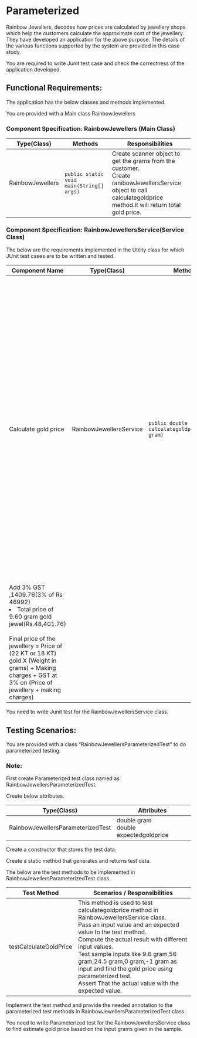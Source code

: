 # Parameterized

Rainbow Jewellers, decodes how prices are calculated by jewellery shops which help the customers calculate the approximate cost of the jewellery. They have developed an application for the above purpose. The details of the various functions supported by the system are provided in this case study.

You are required to write Junit test case and check the correctness of the application developed.

## Functional Requirements:

The application has the below classes and methods implemented.

You are provided with a Main class RainbowJewellers

### **Component Specification**: RainbowJewellers (Main Class)

| Type(Class) | Methods | Responsibilities | 
| ----------- | ------- | ---------------- |
| RainbowJewellers | `public static void main(String[] args)` | Create scanner object to get the grams from the customer.<br>Create ranibowJewellersService object to call calculategoldprice method.It will return total gold price. |

 

### **Component Specification**: RainbowJewellersService(Service Class)

The below are the requirements  implemented in the Utility class for which JUnit test cases are to be written and tested.

| Component Name | Type(Class) | Methods | Responsibilities | 
| -------------- | ----------- | ------- | ---------------- |
| Calculate gold price | RainbowJewellersService | `public double calculategoldprice(double gram)` | This method used to calculate gold price based on the argument gram.<br>The price of gold listed by the jeweller is Rs. 44,500 for 10 grams of 22KT gold. Suppose, if you wish to purchase a gold chain of 9.6 grams, then price will be calculated as:<br><ol><li>Price of 1 gram of gold =   Rs 44,500 divided by 10 = Rs. 4,450</li><li>Price of 9.60 grams' gold chain = Rs 4,450 times 9.60 grams = Rs 42,720</li><li>Add making charges, suppose 10%, which comes to Rs 4,272.00 (10% of Rs 42,720)
Add 3% GST ,1409.76(3% of Rs 46992)</li><li>Total price of 9.60 gram gold jewel(Rs.48,401.76)</li></ol><br>Final price of the jewellery = Price of (22 KT or 18 KT) gold X (Weight in grams) + Making charges + GST at 3% on (Price of jewellery + making charges) |

You need to write Junit test for the RainbowJewellersService class.

## Testing Scenarios:

You are provided with a class  “RainbowJewellersParameterizedTest”  to do parameterized testing. 

### Note:

First create Parameterized test class named as RainbowJewellersParameterizedTest.

Create below attributes.

| Type(Class) | Attributes |
| ----------- | ---------- |
| RainbowJewellersParameterizedTest | double gram<br>double expectedgoldprice |

Create a constructor that stores the test data.

Create a static method that generates and returns test data.

The below are the test methods to be implemented in RainbowJewellersParameterizedTest class.

| Test Method | Scenarios / Responsibilities |
| ----------- | ---------------------------- |
| testCalculateGoldPrice | This method is used to test calculategoldprice method in RainbowJewellersService class.<br>Pass an input value and an expected value to the test method.<br>Compute the actual result with different input values.<br>Test sample inputs like 9.6 gram,56 gram,24.5 gram,0 gram,-1 gram as input and find the gold price using parameterized test.<br>Assert That the actual value with the expected value. |

 

Implement the test method and provide the needed annotation to the parameterized test methods in RainbowJewellersParameterizedTest class.

You need to write Parameterized test for the RainbowJewellersService class to find estimate gold price based on the input grams given in the sample.